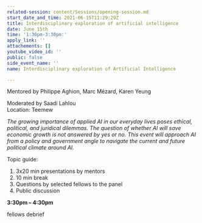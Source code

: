 ```yaml
---
related-session: content/Sessions/opening-session.md
start_date_and_time: 2021-06-15T11:29:29Z
title: Interdisciplinary exploration of artificial intelligence
date: June 15th
time: '1:30pm-3:30pm:'
apply_link: ''
attachements: []
youtube_video_id: ''
public: false
side_event_name: ''
name: Interdisciplinary exploration of Artificial Intelligence

---
```

Mentored by Philippe Aghion, Marc Mézard, Karen Yeung

Moderated by Saadi Lahlou  
Location: Teemew

_The growing importance of applied AI in our everyday lives poses ethical, political, and juridical dilemmas. The question of whether AI will save economic growth is not answered by yes or no. This event will approach AI from a policy and government angle to navigate the current and future political climate around AI._

Topic guide:

1. 3x20 min presentations by mentors
2. 10 min break
3. Questions by selected fellows to the panel
4. Public discussion

**3:30pm – 4:30pm**

fellows debrief